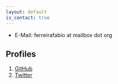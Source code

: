 ```yaml
---
layout: default
is_contact: true
---
```

* E-Mail: ferreirafabio at mailbox dot org


## Profiles
1. [GitHub](https://github.com/ferreirafabio)
2. [Twitter](https://twitter.com/FerreiraFabioDE)
